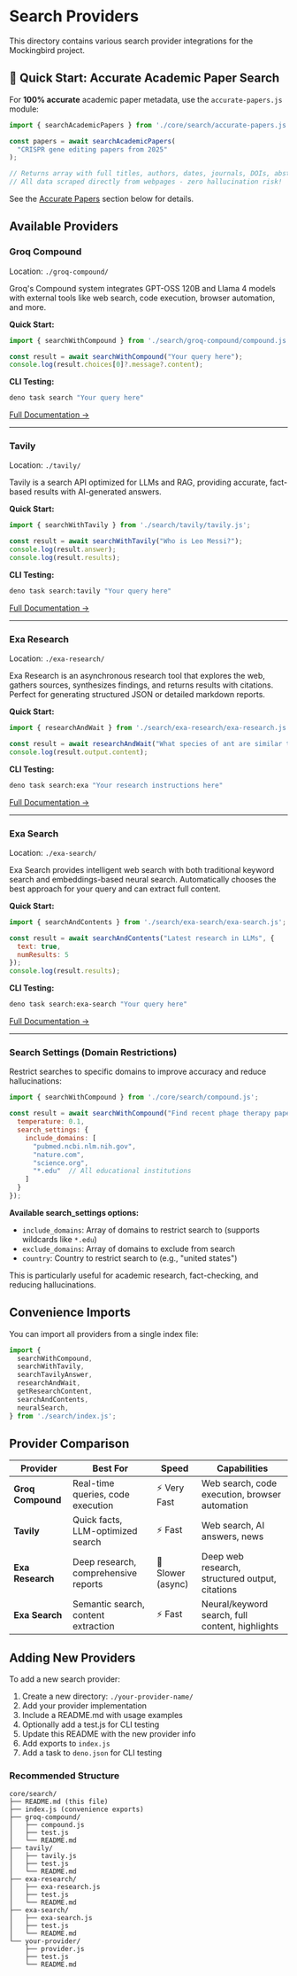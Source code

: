 # Search Providers

This directory contains various search provider integrations for the Mockingbird project.

## 🎯 Quick Start: Accurate Academic Paper Search

For **100% accurate** academic paper metadata, use the `accurate-papers.js` module:

```javascript
import { searchAcademicPapers } from './core/search/accurate-papers.js';

const papers = await searchAcademicPapers(
  "CRISPR gene editing papers from 2025"
);

// Returns array with full titles, authors, dates, journals, DOIs, abstracts
// All data scraped directly from webpages - zero hallucination risk!
```

See the [Accurate Papers](#accurate-academic-papers) section below for details.

## Available Providers

### Groq Compound

Location: `./groq-compound/`

Groq's Compound system integrates GPT-OSS 120B and Llama 4 models with external tools like web search, code execution, browser automation, and more.

**Quick Start:**
```javascript
import { searchWithCompound } from './search/groq-compound/compound.js';

const result = await searchWithCompound("Your query here");
console.log(result.choices[0]?.message?.content);
```

**CLI Testing:**
```bash
deno task search "Your query here"
```

[Full Documentation →](./groq-compound/README.md)

---

### Tavily

Location: `./tavily/`

Tavily is a search API optimized for LLMs and RAG, providing accurate, fact-based results with AI-generated answers.

**Quick Start:**
```javascript
import { searchWithTavily } from './search/tavily/tavily.js';

const result = await searchWithTavily("Who is Leo Messi?");
console.log(result.answer);
console.log(result.results);
```

**CLI Testing:**
```bash
deno task search:tavily "Your query here"
```

[Full Documentation →](./tavily/README.md)

---

### Exa Research

Location: `./exa-research/`

Exa Research is an asynchronous research tool that explores the web, gathers sources, synthesizes findings, and returns results with citations. Perfect for generating structured JSON or detailed markdown reports.

**Quick Start:**
```javascript
import { researchAndWait } from './search/exa-research/exa-research.js';

const result = await researchAndWait("What species of ant are similar to honeypot ants?");
console.log(result.output.content);
```

**CLI Testing:**
```bash
deno task search:exa "Your research instructions here"
```

[Full Documentation →](./exa-research/README.md)

---

### Exa Search

Location: `./exa-search/`

Exa Search provides intelligent web search with both traditional keyword search and embeddings-based neural search. Automatically chooses the best approach for your query and can extract full content.

**Quick Start:**
```javascript
import { searchAndContents } from './search/exa-search/exa-search.js';

const result = await searchAndContents("Latest research in LLMs", {
  text: true,
  numResults: 5
});
console.log(result.results);
```

**CLI Testing:**
```bash
deno task search:exa-search "Your query here"
```

[Full Documentation →](./exa-search/README.md)

---

### Search Settings (Domain Restrictions)

Restrict searches to specific domains to improve accuracy and reduce hallucinations:

```javascript
import { searchWithCompound } from './core/search/compound.js';

const result = await searchWithCompound("Find recent phage therapy papers", {
  temperature: 0.1,
  search_settings: {
    include_domains: [
      "pubmed.ncbi.nlm.nih.gov",
      "nature.com",
      "science.org",
      "*.edu"  // All educational institutions
    ]
  }
});
```

**Available search_settings options:**
- `include_domains`: Array of domains to restrict search to (supports wildcards like `*.edu`)
- `exclude_domains`: Array of domains to exclude from search
- `country`: Country to restrict search to (e.g., "united states")

This is particularly useful for academic research, fact-checking, and reducing hallucinations.

## Convenience Imports

You can import all providers from a single index file:

```javascript
import { 
  searchWithCompound,
  searchWithTavily,
  searchTavilyAnswer,
  researchAndWait,
  getResearchContent,
  searchAndContents,
  neuralSearch,
} from './search/index.js';
```

## Provider Comparison

| Provider | Best For | Speed | Capabilities |
|----------|----------|-------|--------------|
| **Groq Compound** | Real-time queries, code execution | ⚡ Very Fast | Web search, code execution, browser automation |
| **Tavily** | Quick facts, LLM-optimized search | ⚡ Fast | Web search, AI answers, news |
| **Exa Research** | Deep research, comprehensive reports | 🐢 Slower (async) | Deep web research, structured output, citations |
| **Exa Search** | Semantic search, content extraction | ⚡ Fast | Neural/keyword search, full content, highlights |

## Adding New Providers

To add a new search provider:

1. Create a new directory: `./your-provider-name/`
2. Add your provider implementation
3. Include a README.md with usage examples
4. Optionally add a test.js for CLI testing
5. Update this README with the new provider info
6. Add exports to `index.js`
7. Add a task to `deno.json` for CLI testing

### Recommended Structure

```
core/search/
├── README.md (this file)
├── index.js (convenience exports)
├── groq-compound/
│   ├── compound.js
│   ├── test.js
│   └── README.md
├── tavily/
│   ├── tavily.js
│   ├── test.js
│   └── README.md
├── exa-research/
│   ├── exa-research.js
│   ├── test.js
│   └── README.md
├── exa-search/
│   ├── exa-search.js
│   ├── test.js
│   └── README.md
└── your-provider/
    ├── provider.js
    ├── test.js
    └── README.md
```

